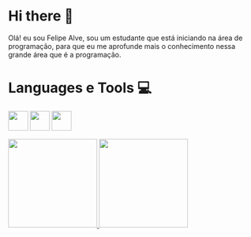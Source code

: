 <h1> Hi there 👋</h1>
<p>
  Olá! eu sou Felipe Alve, sou um estudante que está iniciando na área de programação,
  para que eu me aprofunde mais o conhecimento nessa grande área que é a programação.
</p>


<h1>Languages e Tools 💻</h1>

<img src="https://cdn.jsdelivr.net/gh/devicons/devicon@latest/icons/git/git-original.svg" width="40" height="40"/>   <img src="https://cdn.jsdelivr.net/gh/devicons/devicon@latest/icons/javascript/javascript-original.svg" width="40" height="40"/>  <img src="https://cdn.jsdelivr.net/gh/devicons/devicon@latest/icons/html5/html5-original.svg" width="40" height="40"/>


<div>
<a href="https://github.com/Darknesshot">
<img loading="lazy" height="180em" src="https://github-readme-stats.vercel.app/api/top-langs/?username=Darknesshot&layout=compact&langs_count=7&theme=dracula"/>
<img loading="lazy" height="180em" src="https://github-readme-stats.vercel.app/api?username=Darknesshot&show_icons=true&theme=dracula&include_all_commits=true&count_private=true"/>
</div>
